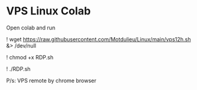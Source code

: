 # VPS Linux Colab
Open colab and run

! wget https://raw.githubusercontent.com/Motdulieu/Linux/main/vps12h.sh &> /dev/null

! chmod +x RDP.sh

! ./RDP.sh

P/s: VPS remote by chrome browser

